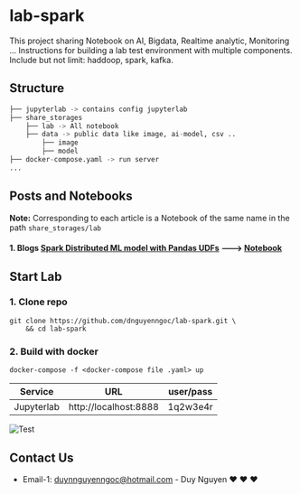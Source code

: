 # lab-spark
This project sharing Notebook on AI, Bigdata, Realtime analytic, Monitoring ... Instructions for building a lab test environment with multiple components. Include but not limit: haddoop, spark, kafka. 

## Structure
```python
├── jupyterlab -> contains config jupyterlab
├── share_storages
    ├── lab -> All notebook
    ├── data -> public data like image, ai-model, csv ..
        ├── image
        ├── model
├── docker-compose.yaml -> run server
...
```

## Posts and Notebooks
**Note:** Corresponding to each article is a Notebook of the same name in the path ```share_storages/lab```

#### 1. **Blogs** [Spark Distributed ML model with Pandas UDFs](https://viblo.asia/p/spark-distributed-ml-model-with-pandas-udfs-maGK7rWe5j2)    --->    [Notebook](https://github.com/dnguyenngoc/lab-spark/blob/main/share_storages/lab/Distributed%20ML%20model%20with%20Pandas%20UDFs.ipynb)

## Start Lab

### 1. Clone repo

```shell
git clone https://github.com/dnguyenngoc/lab-spark.git \
    && cd lab-spark 
```

### 2. Build with docker

```shell
docker-compose -f <docker-compose file .yaml> up
```

| Service               | URL                              |  user/pass   |
| :-------------------: | :------------------------------: | :----------: |
| Jupyterlab            | http://localhost:8888            | 1q2w3e4r     |

![Test](public/image.gif)


## Contact Us
- Email-1: duynnguyenngoc@hotmail.com - Duy Nguyen :heart: :heart: :heart: 